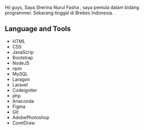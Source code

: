 Hii guys, Saya Sherina Nurul Fasha 
, saya pemula dalam bidang programmer. Sekarang tinggal di Brebes Indonesia.

## Language and Tools
- HTML
- CSS
- JavaScrip
- Bootstrap
- NodeJS
- npm
- MySQL
- Laragon
- Laravel
- Codeigniter
- php
- Anaconda
- Figma
- Git
- AdobePhotoshop
- CorelDraw
